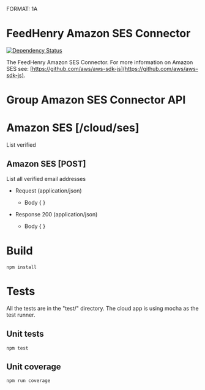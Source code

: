 FORMAT: 1A

# FeedHenry Amazon SES Connector
[![Dependency Status](https://img.shields.io/david/feedhenry-templates/fh-connector-amazon-ses-cloud.svg?style=flat-square)](https://david-dm.org/feedhenry-templates/fh-connector-amazon-ses-cloud)

The FeedHenry Amazon SES Connector. For more information on Amazon SES see: [https://github.com/aws/aws-sdk-js](https://github.com/aws/aws-sdk-js).

# Group Amazon SES Connector API

# Amazon SES [/cloud/ses]

List verified

## Amazon SES [POST] 

List all verified email addresses

+ Request (application/json)
    + Body
            {
            }

+ Response 200 (application/json)
    + Body
            {
            }
# Build
```
npm install
```

# Tests

All the tests are in the "test/" directory. The cloud app is using mocha as the test runner. 

## Unit tests

```shell
npm test
```

## Unit coverage

```shell
npm run coverage
```